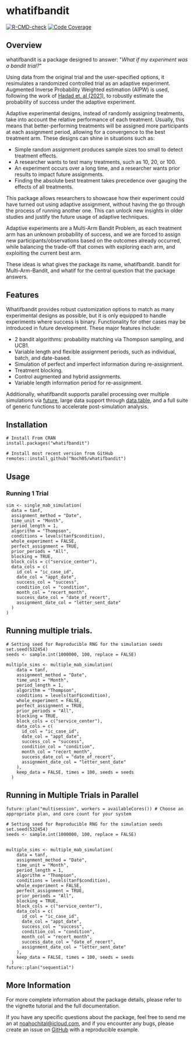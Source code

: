 # whatifbandit
<!-- badges: start -->
[![R-CMD-check](https://github.com/Noch05/whatifbandit/actions/workflows/R-CMD-check.yaml/badge.svg)](https://github.com/Noch05/whatifbandit/actions/workflows/R-CMD-check.yaml)
[![Code Coverage](https://codecov.io/gh/Noch05/whatifbandit/graph/badge.svg?token=B51SYMH66I)](https://codecov.io/gh/Noch05/whatifbandit)
<!-- badges: end -->


## Overview
whatifbandit is a package designed to answer: "*What if my experiment was a bandit trial?*"

Using data from the original trial and the user-specified options, it resimulates
a randomized controlled trial as an adaptive experiment. Augmented Inverse Probability Weighted estimation (AIPW) is used,
following the work of [Hadad et. al (2021)](https://pubmed.ncbi.nlm.nih.gov/33876748/), to robustly estimate the probability of success under
the adaptive experiment.

Adaptive experimental designs, instead of randomly assigning treatments, take into account the relative performance
of each treatment. Usually, this means that better-performing treatments will be assigned more participants at each assignment
period, allowing for a convergence to the best treatment arm. These designs can shine in situations such as:

-   Simple random assignment produces sample sizes too small to detect treatment effects.
-   A researcher wants to test many treatments, such as 10, 20, or 100.
-   An experiment occurs over a long time, and a researcher wants prior results to impact future assignments.
-   Finding the absolute best treatment takes precedence over gauging the effects of all treatments.

This package allows researchers to showcase how their experiment could have turned out using 
adaptive assignment, without having the go through the process of running another one. 
This can unlock new insights in older studies and justify the future usage of adaptive 
techniques.

Adaptive experiments are a Multi-Arm Bandit Problem, as each treatment arm has an unknown probability of success, and we are forced
to assign new participants/observations based on the outcomes already occurred, while balancing the trade-off that comes with exploring
each arm, and exploiting the current best arm. 

These ideas is what gives the package its name, whatifbandit. bandit for Multi-Arm-Bandit, and whatif for the central question 
that the package answers.

## Features
Whatifbandit provides robust customization options to match as many experimental designs as possible, but it is only 
equipped to handle experiments where success is binary. Functionality for other cases may be introduced in future development.
These major features include:

-   2 bandit algorithms: probability matching via Thompson sampling, and UCB1.
-   Variable length and flexible assignment periods, such as individual, batch, and date-based.
-   Simulation of perfect and imperfect information during re-assignment.
-   Treatment blocking.
-   Control augmented and hybrid assignments.
-   Variable length information period for re-assignment.

Additionally, whatifbandit supports parallel processing over multiple simulations
via [future](https://future.futureverse.org/), large data support through [data.table](https://rdatatable.gitlab.io/data.table/),
and a full suite of generic functions to accelerate post-simulation analysis.

## Installation
```
# Install From CRAN
install.packages("whatifbandit")

# Install most recent version from GitHub
remotes::install_github("Noch05/whatifbandit")
```
## Usage 
### Running 1 Trial
```
sim <- single_mab_simulation(
  data = tanf,
  assignment_method = "Date",
  time_unit = "Month",
  period_length = 1,
  algorithm = "Thompson",
  conditions = levels(tanf$condition),
  whole_experiment = FALSE,
  perfect_assignment = TRUE,
  prior_periods = "All",
  blocking = TRUE, 
  block_cols = c("service_center"),
  data_cols = c(
    id_col = "ic_case_id",
    date_col = "appt_date",
    success_col = "success",
    condition_col = "condition",
    month_col = "recert_month",
    success_date_col = "date_of_recert",
    assignment_date_col = "letter_sent_date"
  )
)
```
## Running multiple trials.
```
# Setting seed for Reproducible RNG for the simulation seeds
set.seed(532454)
seeds <- sample.int(1000000, 100, replace = FALSE) 

multiple_sims <- multiple_mab_simulation(
    data = tanf,
    assignment_method = "Date",
    time_unit = "Month",
    period_length = 1,
    algorithm = "Thompson",
    conditions = levels(tanf$condition),
    whole_experiment = FALSE, 
    perfect_assignment = TRUE,
    prior_periods = "All",
    blocking = TRUE, 
    block_cols = c("service_center"),
    data_cols = c(
      id_col = "ic_case_id",
      date_col = "appt_date",
      success_col = "success",
      condition_col = "condition",
      month_col = "recert_month",
      success_date_col = "date_of_recert",
      assignment_date_col = "letter_sent_date"
    ),
    keep_data = FALSE, times = 100, seeds = seeds
  )
```
## Running in Multiple Trials in Parallel
```
future::plan("multisession", workers = availableCores()) # Choose an appropriate plan, and core count for your system

# Setting seed for Reproducible RNG for the simulation seeds
set.seed(532454)
seeds <- sample.int(1000000, 100, replace = FALSE) 


multiple_sims <- multiple_mab_simulation(
    data = tanf,
    assignment_method = "Date",
    time_unit = "Month",
    period_length = 1,
    algorithm = "Thompson",
    conditions = levels(tanf$condition),
    whole_experiment = FALSE, 
    perfect_assignment = TRUE,
    prior_periods = "All",
    blocking = TRUE, 
    block_cols = c("service_center"),
    data_cols = c(
      id_col = "ic_case_id",
      date_col = "appt_date",
      success_col = "success",
      condition_col = "condition",
      month_col = "recert_month",
      success_date_col = "date_of_recert",
      assignment_date_col = "letter_sent_date"
    ),
    keep_data = FALSE, times = 100, seeds = seeds
  )
future::plan("sequential")
```
## More Information
For more complete information about the package details, please refer to the vignette tutorial and the full documentation.

If you have any specific questions about the package, feel free to send me an at <noahochital@icloud.com>, and if you encounter
any bugs, please create an issue on [GitHub](https://github.com/Noch05/whatifbandit/issues) with a reproducible example.


